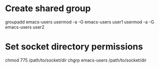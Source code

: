 <!-- ---
!-- title: ./Semacs/docs/using_a_emacs_server_with_multiple_users.md
!-- author: ywatanabe
!-- date: 2024-12-08 03:33:48
!-- --- -->

# Create shared group
groupadd emacs-users
usermod -a -G emacs-users user1
usermod -a -G emacs-users user2

# Set socket directory permissions
chmod 775 /path/to/socket/dir
chgrp emacs-users /path/to/socket/dir
